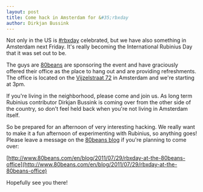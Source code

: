 ```yaml
---
layout: post
title: Come hack in Amsterdam for &#35;rbxday
author: Dirkjan Bussink
---
```


Not only in the US is [&#35;rbxday](http://rbxday.rubinius.com/) celebrated, but
we have also something in Amsterdam next Friday. It's really becoming the
International Rubinius Day that it was set out to be.

The guys are [80beans](http://www.80beans.com/) are sponsoring the event and
have graciously offered their office as the place to hang out and are
providing refreshments. The office is located on the [Vijzelstraat 72](https://maps.google.com/maps/place?q=80beans,+Amsterdam,+The+Netherlands&hl=en&cid=15251096961071716406) in
Amsterdam and we're starting at 3pm.

If you're living in the neighborhood, please come and join us. As long
term Rubinius contributor Dirkjan Bussink is coming over from the other side of
the country, so don't feel held back when you're not living in Amsterdam
itself.

So be prepared for an afternoon of very interesting hacking. We really want
to make it a fun afternoon of experimenting with Rubinius, so anything
goes! Please leave a message on the [80beans blog](http://www.80beans.com/en/blog) if you're planning to come over:

[http://www.80beans.com/en/blog/2011/07/29/rbxday-at-the-80beans-office](http://www.80beans.com/en/blog/2011/07/29/rbxday-at-the-80beans-office)

Hopefully see you there!

